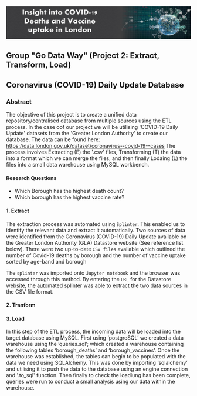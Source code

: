 ![](header%20image.PNG)
## Group "Go Data Way" (Project 2: Extract, Transform, Load)
## Coronavirus (COVID-19) Daily Update Database

### Abstract
The objective of this project is to create a unified data repository/centralised database from multiple sources using the ETL process. In the case oof our project we will be utilising 'COVID-19 Daily Update' datasets from the 'Greater London Authority' to create our database. 
The data can be found here: https://data.london.gov.uk/dataset/coronavirus--covid-19--cases
The process involves Extracting (E) the '.csv' files, Transforming (T) the data into a format which we can merge the files, and then finally Lodaing (L) the files into a small data warehouse using MySQL workbench.

#### Research Questions
* Which Borough has the highest death count?
* Which borough has the highest vaccine rate?

#### **1. Extract**
The extraction process was automated using `Splinter`. This enabled us to identify the relevant data and extract it automatically. Two sources of data were identified from the Coronavirus (COVID-19) Daily Update available on the Greater London Authority (GLA) Datastore website (See reference list below). There were two up-to-date `CSV files` available which outlined the number of Covid-19 deaths by borough and the number of vaccine uptake sorted by age-band and borough  

The `splinter` was imported onto `Jupyter notebook` and the browser was accessed through this method. By entering the `URL` for the Datastore website, the automated splinter was able to extract the two data sources in the CSV file format. 







#### **2. Tranform**






#### **3. Load**
In this step of the ETL process, the incoming data will be loaded into the target database using MySQL. 
First using ‘postgreSQL’ we created a data warehouse using the ‘queries.sql’; which created a warehouse containing the following tables ‘borough_deaths’ and ‘borough_vaccines’. Once the warehouse was established, the tables can begin to be populated with the data we need using SQLAlchemy. This was done by importing ‘sqlalchemy’ and utilising it to push the data to the database using an engine connection and '.to_sql' function. Then finally to check the loadiung has been complete, queries were run to conduct a small analysis using our data within the warehouse.

